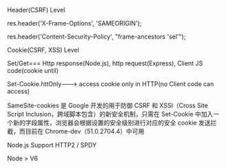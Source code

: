 
Header(CSRF) Level

res.header('X-Frame-Options', 'SAMEORIGIN');

res.header('Content-Security-Policy', "frame-ancestors 'sel'");



Cookie(CSRF, XSS) Level

Set/Get=== Http response(Node.js), http request(Express),  Client JS code(cookie until)

Set-Cookie.httOnly---> access cookie only in HTTP(no Client code can access)

SameSite-cookies 是 Google 开发的用于防御 CSRF 和 XSSI（Cross Site Script Inclusion，跨域脚本包含）的新安全机制，只需在 Set-Cookie 中加入一个新的字段属性，浏览器会根据设置的安全级别进行对应的安全 cookie 发送拦截，而目前在 Chrome-dev（51.0.2704.4）中可用


Node.js Support HTTP2 / SPDY

Node > V6
